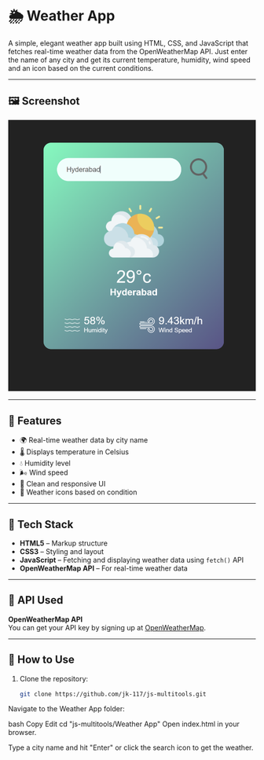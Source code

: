 # 🌦️ Weather App

A simple, elegant weather app built using HTML, CSS, and JavaScript that fetches real-time weather data from the OpenWeatherMap API. Just enter the name of any city and get its current temperature, humidity, wind speed and an icon based on the current conditions.

---

## 🖼️ Screenshot

![Weather App Screenshot](weather%20app/images/screenshot.png)

---

## 🚀 Features

- 🌍 Real-time weather data by city name
- 🌡️ Displays temperature in Celsius
- 💧 Humidity level
- 🌬️ Wind speed
- 🎨 Clean and responsive UI
- 🎯 Weather icons based on condition

---

## 🔧 Tech Stack

- **HTML5** – Markup structure  
- **CSS3** – Styling and layout  
- **JavaScript** – Fetching and displaying weather data using `fetch()` API  
- **OpenWeatherMap API** – For real-time weather data

---

## 🔑 API Used

**OpenWeatherMap API**  
You can get your API key by signing up at [OpenWeatherMap](https://openweathermap.org/).

---

## 📌 How to Use

1. Clone the repository:
   ```bash
   git clone https://github.com/jk-117/js-multitools.git
Navigate to the Weather App folder:

bash
Copy
Edit
cd "js-multitools/Weather App"
Open index.html in your browser.

Type a city name and hit "Enter" or click the search icon to get the weather.

